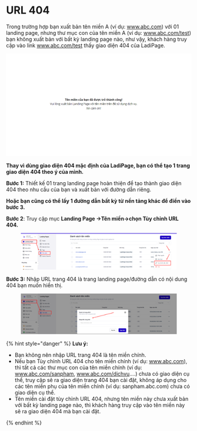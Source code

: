# URL 404

Trong trường hợp bạn xuất bản tên miền A (ví dụ: www.abc.com) với 01 landing page, nhưng thư mục con của tên miền A (ví dụ: www.abc.com/test) bạn không xuất bản với bất kỳ landing page nào, như vậy, khách hàng truy cập vào link www.abc.com/test thấy giao diện 404 của LadiPage.

![](<../.gitbook/assets/image (438).png>)

**Thay vì dùng giao diện 404 mặc định của LadiPage, bạn có thể tạo 1 trang giao diện 404 theo ý của mình.**

**Bước 1:** Thiết kế 01 trang landing page hoàn thiện để tạo thành giao diện 404 theo nhu cầu của bạn và xuất bản với đường dẫn riêng.

**Hoặc bạn cũng có thể lấy 1 đường dẫn bất kỳ từ nền tảng khác để điền vào bước 3.**

**Bước 2**: Truy cập mục **Landing Page ->Tên miền->chọn Tùy chỉnh URL 404.**

<figure><img src="../.gitbook/assets/image (1229).png" alt=""><figcaption></figcaption></figure>

**Bước 3:** Nhập URL trang 404 là trang landing page/đường dẫn có nội dung 404 bạn muốn hiển thị.

<figure><img src="../.gitbook/assets/image (1231).png" alt=""><figcaption></figcaption></figure>

{% hint style="danger" %}
**Lưu ý:**&#x20;

* Bạn không nên nhập URL trang 404 là tên miền chính.
* Nếu bạn Tùy chỉnh URL 404 cho tên miền chính (ví dụ: www.abc.com), thì tất cả các thư mục con của tên miền chính (ví dụ: www.abc.com/sanpham, www.abc.com/dichvu....) chưa có giao diện cụ thể, truy cập sẽ ra giao diện trang 404 bạn cài đặt, không áp dụng cho các tên miền phụ của tên miền chính (ví dụ: sanpham.abc.com) chưa có giao diện cụ thể.
* Tên miền cài đặt tùy chỉnh URL 404, nhưng tên miền này chưa xuất bản với bất kỳ landing page nào, thì khách hàng truy cập vào tên miền này sẽ ra giao diện 404 mà bạn cài đặt.


{% endhint %}
